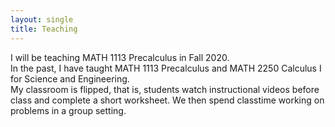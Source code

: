 ```yaml
---
layout: single
title: Teaching
---
```

I will be teaching MATH 1113 Precalculus in Fall 2020. <br/>
In the past, I have taught MATH 1113 Precalculus and MATH 2250 Calculus I for Science and Engineering. <br/>
My classroom is flipped, that is, students watch instructional videos before class and complete a short worksheet. We then spend classtime working on problems in a group setting. 


